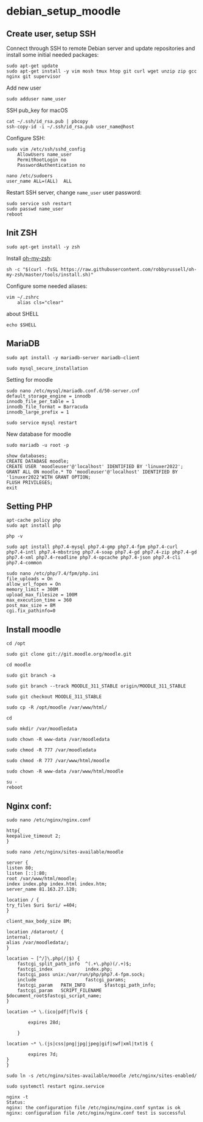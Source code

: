 # debian_setup_moodle
## Create user, setup SSH

Connect through SSH to remote Debian server and update repositories and install some initial needed packages:

```
sudo apt-get update
sudo apt-get install -y vim mosh tmux htop git curl wget unzip zip gcc nginx git supervisor
```

Add new user
```
sudo adduser name_user
```
SSH pub_key for macOS

```
cat ~/.ssh/id_rsa.pub | pbcopy
ssh-copy-id -i ~/.ssh/id_rsa.pub user_name@host
```

Configure SSH:

```
sudo vim /etc/ssh/sshd_config
    AllowUsers name_user
    PermitRootLogin no
    PasswordAuthentication no
```
```
nano /etc/sudoers
user_name ALL=(ALL)  ALL
```
Restart SSH server, change `name_user` user password:

```
sudo service ssh restart
sudo passwd name_user
reboot
```

## Init ZSH

```
sudo apt-get install -y zsh
```

Install [oh-my-zsh](https://github.com/robbyrussell/oh-my-zsh):

```
sh -c "$(curl -fsSL https://raw.githubusercontent.com/robbyrussell/oh-my-zsh/master/tools/install.sh)"
```

Configure some needed aliases:

```
vim ~/.zshrc
    alias cls="clear"
```

about SHELL

```
echo $SHELL
```
## MariaDB

```
sudo apt install -y mariadb-server mariadb-client
```
```
sudo mysql_secure_installation
```
Setting for moodle

```
sudo nano /etc/mysql/mariadb.conf.d/50-server.cnf
default_storage_engine = innodb
innodb_file_per_table = 1
innodb_file_format = Barracuda
innodb_large_prefix = 1

sudo service mysql restart
```
New database for moodle
```
sudo mariadb -u root -p
```
```
show databases;
CREATE DATABASE moodle;
CREATE USER 'moodleuser'@'localhost' IDENTIFIED BY 'linuxer2022';
GRANT ALL ON moodle.* TO 'moodleuser'@'localhost' IDENTIFIED BY 'linuxer2022'WITH GRANT OPTION;
FLUSH PRIVILEGES;
exit
```
## Setting PHP
```
apt-cache policy php
sudo apt install php

```
```
php -v
```
```
sudo apt install php7.4-mysql php7.4-gmp php7.4-fpm php7.4-curl php7.4-intl php7.4-mbstring php7.4-soap php7.4-gd php7.4-zip php7.4-gd php7.4-xml php7.4-readline php7.4-opcache php7.4-json php7.4-cli php7.4-common
```
```
sudo nano /etc/php/7.4/fpm/php.ini
file_uploads = On
allow_url_fopen = On
memory_limit = 300M
upload_max_filesize = 100M
max_execution_time = 360
post_max_size = 8M
cgi.fix_pathinfo=0
```
## Install moodle
```
cd /opt
```
```
sudo git clone git://git.moodle.org/moodle.git
```
```
cd moodle
```
```
sudo git branch -a
```
```
sudo git branch --track MOODLE_311_STABLE origin/MOODLE_311_STABLE
```
```
sudo git checkout MOODLE_311_STABLE
```
```
sudo cp -R /opt/moodle /var/www/html/
```
```
cd
```
```
sudo mkdir /var/moodledata
```
```
sudo chown -R www-data /var/moodledata
```
```
sudo chmod -R 777 /var/moodledata
```
```
sudo chmod -R 777 /var/www/html/moodle
```
```
sudo chown -R www-data /var/www/html/moodle
```
```
su -
reboot
```
## Nginx conf:
```
sudo nano /etc/nginx/nginx.conf
```
```
http{
keepalive_timeout 2;
}
```
```
sudo nano /etc/nginx/sites-available/moodle
```
```
server {
listen 80;
listen [::]:80;
root /var/www/html/moodle;
index index.php index.html index.htm;
server_name 81.163.27.120;

location / {
try_files $uri $uri/ =404;
}

client_max_body_size 8M;

location /dataroot/ {
internal;
alias /var/moodledata/;
}

location ~ [^/]\.php(/|$) {
    fastcgi_split_path_info  ^(.+\.php)(/.+)$;
    fastcgi_index            index.php;
    fastcgi_pass unix:/var/run/php/php7.4-fpm.sock;
    include                  fastcgi_params;
    fastcgi_param   PATH_INFO       $fastcgi_path_info;
    fastcgi_param   SCRIPT_FILENAME $document_root$fastcgi_script_name;
}   

location ~* \.(ico|pdf|flv)$ {

        expires 28d;
        
    }   
    
location ~* \.(js|css|png|jpg|jpeg|gif|swf|xml|txt)$ {

        expires 7d;
}
}
```
```
sudo ln -s /etc/nginx/sites-available/moodle /etc/nginx/sites-enabled/
```
```
sudo systemctl restart nginx.service
```
```
nginx -t
Status:
nginx: the configuration file /etc/nginx/nginx.conf syntax is ok
nginx: configuration file /etc/nginx/nginx.conf test is successful
```
